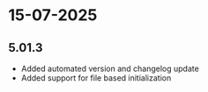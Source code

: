 # 15-07-2025

## 5.01.3

- Added automated version and changelog update
- Added support for file based initialization
